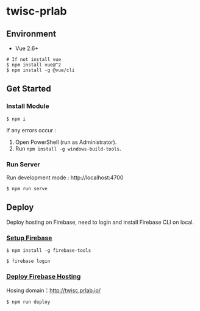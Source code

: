 twisc-prlab 
==

## Environment

* Vue 2.6+ 
```
# If not install vue
$ npm install vue@^2
$ npm install -g @vue/cli
```

## Get Started

### Install Module

```
$ npm i
```
If any errors occur :
1. Open PowerShell (run as Administrator). 
2. Run `npm install -g windows-build-tools`.

### Run Server
Run development mode : http://localhost:4700
```
$ npm run serve
```

## Deploy
Deploy hosting on Firebase, need to login and install Firebase CLI on local.

###  [Setup Firebase](https://firebase.google.com/docs/cli)
```
$ npm install -g firebase-tools

$ firebase login
```

### [Deploy Firebase Hosting](https://firebase.google.com/docs/hosting/quickstart)
Hosing domain：http://twisc.prlab.io/

```
$ npm run deploy
```
